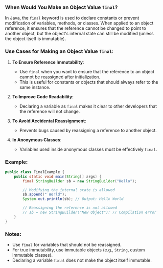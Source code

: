 ### When Would You Make an Object Value `final`?

In Java, the `final` keyword is used to declare constants or prevent modification of variables, methods, or classes. When applied to an object reference, it ensures that the reference cannot be changed to point to another object, but the object's internal state can still be modified (unless the object itself is immutable).

### Use Cases for Making an Object Value `final`:

1. **To Ensure Reference Immutability**:
   - Use `final` when you want to ensure that the reference to an object cannot be reassigned after initialization.
   - This is useful for constants or objects that should always refer to the same instance.

2. **To Improve Code Readability**:
   - Declaring a variable as `final` makes it clear to other developers that the reference will not change.

3. **To Avoid Accidental Reassignment**:
   - Prevents bugs caused by reassigning a reference to another object.

4. **In Anonymous Classes**:
   - Variables used inside anonymous classes must be effectively `final`.

### Example:

```java
public class FinalExample {
    public static void main(String[] args) {
        final StringBuilder sb = new StringBuilder("Hello");

        // Modifying the internal state is allowed
        sb.append(" World");
        System.out.println(sb); // Output: Hello World

        // Reassigning the reference is not allowed
        // sb = new StringBuilder("New Object"); // Compilation error
    }
}
```

### Notes:
- Use `final` for variables that should not be reassigned.
- For true immutability, use immutable objects (e.g., `String`, custom immutable classes).
- Declaring a variable `final` does not make the object itself immutable.

